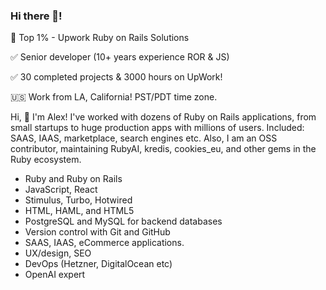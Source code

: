 ### Hi there 👋!

🥇 Top 1% - Upwork Ruby on Rails Solutions

✅ Senior developer (10+ years experience ROR & JS)

✅ 30 completed projects & 3000 hours on UpWork!

🇺🇸 Work from LA, California! PST/PDT time zone.

Hi, 👋 I'm Alex! I've worked with dozens of Ruby on Rails applications, from small startups to huge production apps with millions of users. Included: SAAS, IAAS, marketplace, search engines etc. Also, I am an OSS contributor, maintaining RubyAI, kredis, cookies_eu, and other gems in the Ruby ecosystem.

- Ruby and Ruby on Rails
- JavaScript, React
- Stimulus, Turbo, Hotwired
- HTML, HAML, and HTML5
- PostgreSQL and MySQL for backend databases
- Version control with Git and GitHub
- SAAS, IAAS, eCommerce applications.
- UX/design, SEO
- DevOps (Hetzner, DigitalOcean etc)
- OpenAI expert


<!--
**a1xsh/a1xsh** is a ✨ _special_ ✨ repository because its `README.md` (this file) appears on your GitHub profile.

Here are some ideas to get you started:

- 🔭 I’m currently working on ...
- 🌱 I’m currently learning ...
- 👯 I’m looking to collaborate on ...
- 🤔 I’m looking for help with ...
- 💬 Ask me about ...
- 📫 How to reach me: ...
- 😄 Pronouns: ...
- ⚡ Fun fact: ...
-->
